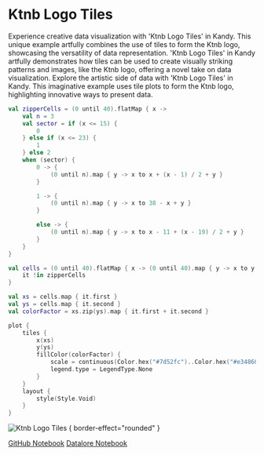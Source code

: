 # Ktnb Logo Tiles

<web-summary>
Experience creative data visualization with 'Ktnb Logo Tiles' in Kandy.
This unique example artfully combines the use of tiles to form the Ktnb logo, showcasing the versatility of data representation.
</web-summary>

<card-summary>
'Ktnb Logo Tiles' in Kandy artfully demonstrates how tiles can be used to create visually striking patterns and images,
like the Ktnb logo, offering a novel take on data visualization.
</card-summary>

<link-summary>
Explore the artistic side of data with 'Ktnb Logo Tiles' in Kandy.
This imaginative example uses tile plots to form the Ktnb logo, highlighting innovative ways to present data.
</link-summary>


<!---IMPORT org.jetbrains.kotlinx.kandy.letsplot.samples.Tiles-->

<!---FUN tiles_ktnb_logo-->

```kotlin
val zipperCells = (0 until 40).flatMap { x ->
    val n = 3
    val sector = if (x <= 15) {
        0
    } else if (x <= 23) {
        1
    } else 2
    when (sector) {
        0 -> {
            (0 until n).map { y -> x to x + (x - 1) / 2 + y }
        }

        1 -> {
            (0 until n).map { y -> x to 38 - x + y }
        }

        else -> {
            (0 until n).map { y -> x to x - 11 + (x - 19) / 2 + y }
        }
    }
}

val cells = (0 until 40).flatMap { x -> (0 until 40).map { y -> x to y } }.filter {
    it !in zipperCells
}

val xs = cells.map { it.first }
val ys = cells.map { it.second }
val colorFactor = xs.zip(ys).map { it.first + it.second }

plot {
    tiles {
        x(xs)
        y(ys)
        fillColor(colorFactor) {
            scale = continuous(Color.hex("#7d52fc")..Color.hex("#e34860"))
            legend.type = LegendType.None
        }
    }
    layout {
        style(Style.Void)
    }
}
```

<!---END-->

![Ktnb Logo Tiles](tiles_ktnb_logo.svg) { border-effect="rounded" }

<seealso style="cards">
       <category ref="example-ktnb">
           <a href="https://github.com/Kotlin/kandy/blob/main/examples/notebooks/lets-plot/samples/tiles/tiles_ktnb_logo.ipynb" summary="View the notebook on our GitHub repository">GitHub Notebook</a>
           <a href="https://datalore.jetbrains.com/report/static/KQKedA4jDrKu63O53gEN0z/XLj6Nz9GK2DCD6ORUyXyOA" summary="Experiment with this example on Datalore">Datalore Notebook</a>
       </category>
</seealso>
